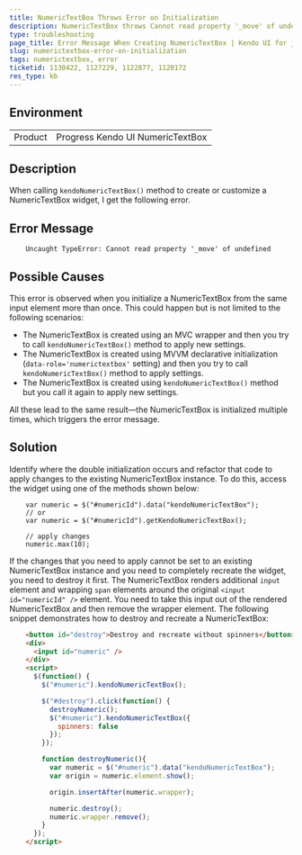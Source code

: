 ```yaml
---
title: NumericTextBox Throws Error on Initialization
description: NumericTextBox throws Cannot read property '_move' of undefined error on initialization
type: troubleshooting
page_title: Error Message When Creating NumericTextBox | Kendo UI for jQuery
slug: numerictextbox-error-on-initialization
tags: numerictextbox, error
ticketid: 1130422, 1127229, 1122877, 1120172
res_type: kb
---
```


## Environment

<table>
 <tr>
  <td>Product</td>
  <td>Progress Kendo UI NumericTextBox</td>
 </tr>
</table>

## Description

When calling `kendoNumericTextBox()` method to create or customize a NumericTextBox widget, I get the following error.

## Error Message

```
    Uncaught TypeError: Cannot read property '_move' of undefined
```

## Possible Causes

This error is observed when you initialize a NumericTextBox from the same input element more than once. This could happen but is not limited to the following scenarios:

* The NumericTextBox is created using an MVC wrapper and then you try to call `kendoNumericTextBox()` method to apply new settings.
* The NumericTextBox is created using MVVM declarative initialization (`data-role='numerictextbox'` setting) and then you try to call `kendoNumericTextBox()` method to apply settings.
* The NumericTextBox is created using `kendoNumericTextBox()` method but you call it again to apply new settings.

All these lead to the same result—the NumericTextBox is initialized multiple times, which triggers the error message.

## Solution

Identify where the double initialization occurs and refactor that code to apply changes to the existing NumericTextBox instance. To do this, access the widget using one of the methods shown below:

```
    var numeric = $("#numericId").data("kendoNumericTextBox");
    // or
    var numeric = $("#numericId").getKendoNumericTextBox();

	// apply changes
    numeric.max(10);
```

If the changes that you need to apply cannot be set to an existing NumericTextBox instance and you need to completely recreate the widget, you need to destroy it first. The NumericTextBox renders additional `input` element and wrapping `span` elements around the original `<input id="numericId" />` element. You need to take this input out of the rendered NumericTextBox and then remove the wrapper element. The following snippet demonstrates how to destroy and recreate a NumericTextBox:

```html
    <button id="destroy">Destroy and recreate without spinners</button>
    <div>
      <input id="numeric" />
    </div>
    <script>
      $(function() {
        $("#numeric").kendoNumericTextBox();

        $("#destroy").click(function() {
          destroyNumeric();
          $("#numeric").kendoNumericTextBox({
            spinners: false
          });
        });

        function destroyNumeric(){
          var numeric = $("#numeric").data("kendoNumericTextBox");
          var origin = numeric.element.show();

          origin.insertAfter(numeric.wrapper);

          numeric.destroy();
          numeric.wrapper.remove();
        }
      });
    </script>
```